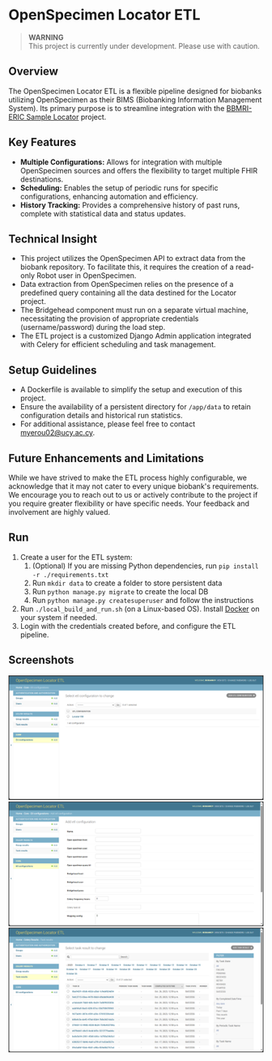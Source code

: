 # OpenSpecimen Locator ETL

> **WARNING**  
> This project is currently under development. Please use with caution.

## Overview

The OpenSpecimen Locator ETL is a flexible pipeline designed for 
biobanks utilizing OpenSpecimen as their BIMS (Biobanking 
Information Management System). Its primary purpose is to 
streamline integration with the 
[BBMRI-ERIC Sample Locator](https://locator.bbmri-eric.eu/) 
project.

## Key Features

* **Multiple Configurations:** Allows for integration with 
multiple OpenSpecimen sources and offers the flexibility to 
target multiple FHIR destinations.
* **Scheduling:** Enables the setup of periodic runs for 
specific configurations, enhancing automation and efficiency.
* **History Tracking:** Provides a comprehensive history 
of past runs, complete with statistical data and status updates.

## Technical Insight

* This project utilizes the OpenSpecimen API to extract data 
from the biobank repository. To facilitate this, it requires 
the creation of a read-only Robot user in OpenSpecimen.
* Data extraction from OpenSpecimen relies on the presence of 
a predefined query containing all the data destined for the 
Locator project.
* The Bridgehead component must run on a separate virtual 
machine, necessitating the provision of appropriate 
credentials (username/password) during the load step.
* The ETL project is a customized Django Admin application 
integrated with Celery for efficient scheduling and task 
management.

## Setup Guidelines

* A Dockerfile is available to simplify the setup and 
execution of this project.
* Ensure the availability of a persistent directory 
for `/app/data` to retain configuration details and 
historical run statistics.
* For additional assistance, please feel free to contact [myerou02@ucy.ac.cy](mailto:myerou02@ucy.ac.cy).

## Future Enhancements and Limitations

While we have strived to make the ETL process highly 
configurable, we acknowledge that it may not cater to every 
unique biobank's requirements. We encourage you to reach out to 
us or actively contribute to the project if you require greater 
flexibility or have specific needs. Your feedback and 
involvement are highly valued.

## Run

1. Create a user for the ETL system:
   1. (Optional) If you are missing Python dependencies, 
      run `pip install -r ./requirements.txt`
   2. Run `mkdir data` to create a folder to store persistent data
   3. Run `python manage.py migrate` to create the local DB
   4. Run `python manage.py createsuperuser`
   and follow the instructions 
2. Run `./local_build_and_run.sh` (on a Linux-based OS). Install [Docker](https://www.docker.com/) 
on your system if needed.
3. Login with the credentials created before, and configure the ETL pipeline.

## Screenshots

![Screenshot 1](doc/1.png)
![Screenshot 2](doc/2.png)
![Screenshot 3](doc/3.png)

